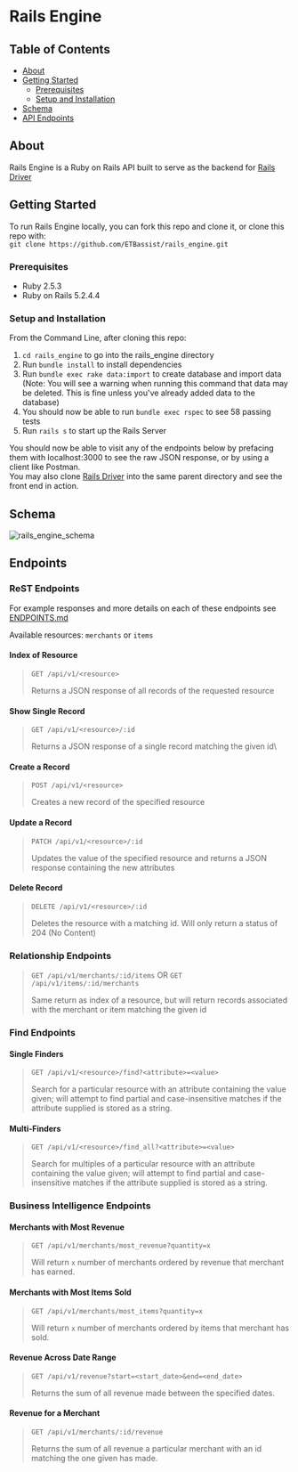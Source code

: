 # Rails Engine
## Table of Contents

* [About](#about)
* [Getting Started](#getting-started)
  * [Prerequisites](#prerequisites)
  * [Setup and Installation](#setup-and-installation)
* [Schema](#schema)
* [API Endpoints](#endpoints)

## About
Rails Engine is a Ruby on Rails API built to serve as the backend for [Rails Driver](https://github.com/ETBassist/rails_driver)  

## Getting Started
To run Rails Engine locally, you can fork this repo and clone it, or clone this repo with:  
`git clone https://github.com/ETBassist/rails_engine.git`

### Prerequisites
* Ruby 2.5.3
* Ruby on Rails 5.2.4.4

### Setup and Installation
From the Command Line, after cloning this repo:
1. `cd rails_engine` to go into the rails_engine directory
1. Run `bundle install` to install dependencies
1. Run `bundle exec rake data:import` to create database and import data (Note: You will see a warning when running this command that data may be deleted. This is fine unless you've already added data to the database)
1. You should now be able to run `bundle exec rspec` to see 58 passing tests
1. Run `rails s` to start up the Rails Server

You should now be able to visit any of the endpoints below by prefacing them with localhost:3000 to see the raw JSON response, or by using a client like Postman.\
You may also clone [Rails Driver](https://github.com/ETBassist/rails_driver) into the same parent directory and see the front end in action.

## Schema
![rails_engine_schema](https://user-images.githubusercontent.com/45305677/101933479-1bf0e180-3b91-11eb-921c-bcb23d8b14c6.png)

## Endpoints

### ReST Endpoints

For example responses and more details on each of these endpoints see [ENDPOINTS.md](ENDPOINTS.md)

Available resources: `merchants` or `items`
#### Index of Resource

>`GET /api/v1/<resource>`
>
>Returns a JSON response of all records of the requested resource

#### Show Single Record

>`GET /api/v1/<resource>/:id`
>
>Returns a JSON response of a single record matching the given id\

#### Create a Record

>`POST /api/v1/<resource>`
>
>Creates a new record of the specified resource

#### Update a Record

>`PATCH /api/v1/<resource>/:id`
>
>Updates the value of the specified resource and returns a JSON response containing the new attributes

#### Delete Record

>`DELETE /api/v1/<resource>/:id`
>
>Deletes the resource with a matching id. Will only return a status of 204 (No Content)

### Relationship Endpoints

>`GET /api/v1/merchants/:id/items` OR `GET /api/v1/items/:id/merchants`
>
>Same return as index of a resource, but will return records associated with the merchant or item matching the given id

### Find Endpoints

#### Single Finders

>`GET /api/v1/<resource>/find?<attribute>=<value>`
>
>Search for a particular resource with an attribute containing the value given; will attempt to find partial and case-insensitive matches if the attribute supplied is stored as a string.

#### Multi-Finders

>`GET /api/v1/<resource>/find_all?<attribute>=<value>`
>
>Search for multiples of a particular resource with an attribute containing the value given; will attempt to find partial and case-insensitive matches if the attribute supplied is stored as a string.

### Business Intelligence Endpoints

#### Merchants with Most Revenue

>`GET /api/v1/merchants/most_revenue?quantity=x`
>
>Will return `x` number of merchants ordered by revenue that merchant has earned.

#### Merchants with Most Items Sold

>`GET /api/v1/merchants/most_items?quantity=x`
>
>Will return `x` number of merchants ordered by items that merchant has sold.

#### Revenue Across Date Range

>`GET /api/v1/revenue?start=<start_date>&end=<end_date>`
>
>Returns the sum of all revenue made between the specified dates.

#### Revenue for a Merchant

>`GET /api/v1/merchants/:id/revenue`
>
>Returns the sum of all revenue a particular merchant with an id matching the one given has made.

